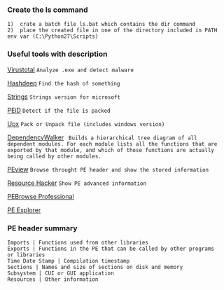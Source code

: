 ### Create the ls command 
```
1)  crate a batch file ls.bat which contains the dir command
2)  place the created file in one of the directory included in PATH env var (C:\Python27\Scripts)

```

### Useful tools with description

[Virustotal](http://www.virustotal.com/) ``` Analyze .exe and detect malware ```

[Hashdeep](https://github.com/jessek/hashdeep/releases/tag/release-4.4) ``` Find the hash of something ```

[Strings](https://technet.microsoft.com/en-us/sysinternals/bb897439) ``` Strings version for microsoft ```

[PEiD](https://www.aldeid.com/wiki/PEiD) ``` Detect if the file is packed ```

[Upx](https://upx.github.io/) ``` Pack or Unpack file (includes windows version) ```

[DependencyWalker](http://www.dependencywalker.com/) ``` Builds a hierarchical tree diagram of all dependent modules. For each module lists all the functions that are exported by that module, and which of those functions are actually being called by other modules.```

[PEview](https://www.aldeid.com/wiki/PEView) ``` Browse throught PE header and show the stored information ```

[Resource Hacker](http://www.angusj.com/) ``` Show PE advanced information ```

[PEBrowse Professional](http://www.smidgeonsoft.prohosting.com/pebrowse-pro-file-viewer.html)

[PE Explorer](http://www.heaventools.com/)

### PE header summary
```
Imports | Functions used from other libraries 
Exports | Functions in the PE that can be called by other programs
or libraries
Time Date Stamp | Compilation timestamp
Sections | Names and size of sections on disk and memory
Subsystem | CUI or GUI application
Resources | Other information 
```
